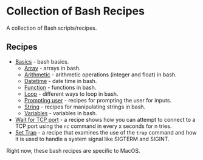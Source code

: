 # Collection of Bash Recipes

A collection of Bash scripts/recipes.

## Recipes

* [Basics](basics) - bash basics.
  * [Array](basics/array) - arrays in bash.
  * [Arithmetic](basics/arithmetic) - arithmetic operations (integer and float) in bash.
  * [Datetime](basics/datetime) - date time in bash.
  * [Function](basics/function) - functions in bash.
  * [Loop](basics/loop) - different ways to loop in bash.
  * [Prompting user](basics/prompt) - recipes for prompting the user for inputs. 
  * [String](basics/string) - recipes for manipulating strings in bash.
  * [Variables](basics/variables) - variables in bash.
* [Wait for TCP port](wait-for-tcp) - a recipe shows how you can attempt to connect to a TCP port using the `nc` command in every x seconds for n tries.
* [Set Trap](trap) - a recipe that examines the use of the `trap` command and how it is used to handle a system signal like SIGTERM and SIGINT.

Right now, these bash recipes are specific to MacOS.
